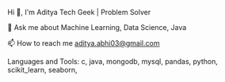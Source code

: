 Hi 👋, I'm Aditya
Tech Geek | Problem Solver

💬 Ask me about Machine Learning, Data Science, Java

📫 How to reach me aditya.abhi03@gmail.com


Languages and Tools:
c,
java,
mongodb,
mysql,
pandas,
python,
scikit_learn,
seaborn,

